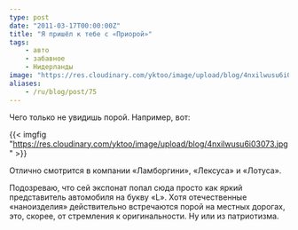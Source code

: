 ```yaml
---
type: post
date: "2011-03-17T00:00:00Z"
title: "Я пришёл к тебе с «Приорой»"
tags:
    - авто
    - забавное
    - Нидерланды
image: "https://res.cloudinary.com/yktoo/image/upload/blog/4nxilwusu6i03073.jpg"
aliases:
    - /ru/blog/post/75
---
```


Чего только не увидишь порой. Например, вот:

{{< imgfig "https://res.cloudinary.com/yktoo/image/upload/blog/4nxilwusu6i03073.jpg" >}}

Отлично смотрится в компании «Ламборгини», «Лексуса» и «Лотуса».

<!--more-->

Подозреваю, что сей экспонат попал сюда просто как яркий представитель автомобиля на букву «L». Хотя отечественные «наноизделия» действительно встречаются порой на местных дорогах, это, скорее, от стремления к оригинальности. Ну или из патриотизма.
